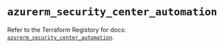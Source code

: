 # `azurerm_security_center_automation`

Refer to the Terraform Registory for docs: [`azurerm_security_center_automation`](https://www.terraform.io/docs/providers/azurerm/r/security_center_automation).
